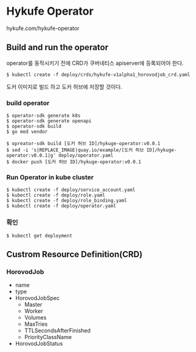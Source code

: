 # Hykufe Operator
hykufe.com/hykufe-operator

## Build and run the operator
operator를 동작시키기 전에 CRD가 쿠버네티스 apiserver에 등록되어야 한다.
```
$ kubectl create -f deploy/crds/hykufe-v1alpha1_horovodjob_crd.yaml
```

도커 이미지로 빌드 하고 도커 허브에 저장할 것이다.
### build operator
```shell script
$ operator-sdk generate k8s
$ operator-sdk generate openapi      
$ operator-sdk build
$ go mod vendor

$ opreator-sdk build [도커 허브 ID]/hykuge-operator:v0.0.1
$ sed -i 's|REPLACE_IMAGE|quay.io/example/[도커 허브 ID]/hykuge-operator:v0.0.1|g' deploy/operator.yaml
$ docker push [도커 허브 ID]/hykuge-operator:v0.0.1

```

### Run Operator in kube cluster
```shell script
$ kubectl create -f deploy/service_account.yaml
$ kubectl create -f deploy/role.yaml
$ kubectl create -f deploy/role_binding.yaml
$ kubectl create -f deploy/operator.yaml
```

### 확인
```shell script
$ kubectl get deployment
```

## Custrom Resource Definition(CRD)
### HorovodJob


- name
- type
- HorovodJobSpec
    - Master
    - Worker
    - Volumes
    - MaxTries
    - TTLSecondsAfterFinished
    - PriorityClassName
- HorovodJobStatus